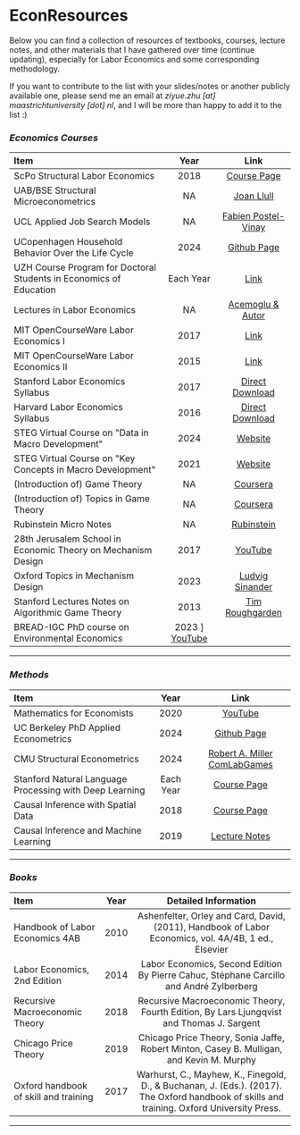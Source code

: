 # EconResources
Below you can find a collection of resources of textbooks, courses, lecture notes, and other materials that I have gathered over time (continue updating), especially for Labor Economics and some corresponding methodology.

If you want to contribute to the list with your slides/notes or another publicly available one, please send me an email at *ziyue.zhu [at] maastrichtuniversity [dot] nl*, and I will be more than happy to add it to the list :)

### *Economics Courses*
| Item                                               | Year | Link                                                                                                                                        | 
| :--------------------------------------------------| :---------: | :---------------------------------------------------------------------------------------------------------------------------------------: |
| ScPo Structural Labor Economics                    | 2018 | [Course Page](https://floswald.github.io/ScPo-Labor/notes.html)                                                                             |
| UAB/BSE Structural Microeconometrics               | NA   | [Joan Llull](https://joanllull.github.io/teaching.htm)                                                                                      |
| UCL Applied Job Search Models                      | NA   | [Fabien Postel-Vinay](https://sites.google.com/site/fabienpostelvinay/teaching?authuser=0)                                                  |
| UCopenhagen Household Behavior Over the Life Cycle | 2024 | [Github Page](https://github.com/ThomasHJorgensen/HouseholdBehaviorCourse)                                                                  |
| UZH Course Program for Doctoral Students in Economics of Education | Each Year | [Link](https://www.educationeconomics.uzh.ch/en/Lehre/Aims.html)                                                       |
| Lectures in Labor Economics                        | NA   | [Acemoglu & Autor](https://economics.mit.edu/sites/default/files/inline-files/Lectures%20in%20Labor%20Economics.pdf)                        |
| MIT OpenCourseWare Labor Economics I               | 2017 | [Link](https://ocw.mit.edu/courses/14-661-labor-economics-i-fall-2017/pages/syllabus/)                                                      |
| MIT OpenCourseWare Labor Economics II              | 2015 | [Link](https://ocw.mit.edu/courses/14-662-labor-economics-ii-spring-2015/)                                                                  |                                          
| Stanford Labor Economics Syllabus                  | 2017 | [Direct Download](https://syllabus.stanford.edu/syllabus/downloadSyllabus?courseId=W17-ECON-247-01)                                         |
| Harvard Labor Economics Syllabus                   | 2016 | [Direct Download](https://canvas.harvard.edu/courses/16710/files/2673430/download?verifier=bZn9uBC5eDgS5L36Ea0OpfWVro0sSaCsWUIJX9wN&wrap=1) | 
| STEG Virtual Course on "Data in Macro Development" | 2024 | [Website](https://steg.cepr.org/events/virtual-course-data-macro-development)                                                               |
| STEG Virtual Course on "Key Concepts in Macro Development" | 2021 | [Website](https://steg.cepr.org/courses/virtual-course-key-concepts-macro-development)                                              |
| (Introduction of) Game Theory                      | NA   | [Coursera](https://www.coursera.org/learn/game-theory-1)                                                                                    |
| (Introduction of) Topics in Game Theory            | NA   | [Coursera](https://www.coursera.org/learn/game-theory-2)                                                                                    |
| Rubinstein Micro Notes                             | NA   | [Rubinstein](https://arielrubinstein.tau.ac.il/index.html)                                                                                  |
| 28th Jerusalem School in Economic Theory on Mechanism Design | 2017 | [YouTube](https://www.youtube.com/playlist?list=PLTn74Qx5mPsRGmbUg8id_62BPv7ZMUQhl)                                               |
| Oxford Topics in Mechanism Design                  | 2023 | [Ludvig Sinander](https://www.ludvigsinander.net/lecture_notes.html)                                                                        |
| Stanford Lectures Notes on Algorithmic Game Theory | 2013 | [Tim Roughgarden](https://timroughgarden.org/f13/f13.pdf)                                                                                   |
| BREAD-IGC PhD course on Environmental Economics    | 2023 ] [YouTube](https://www.youtube.com/watch?v=_E_MtP3MhXc&list=PLOeLh0sckp9R7kh50UkRNQvHNtJDg_AUS&index=2)                                      |
---

### *Methods*
| Item                                               | Year | Link                                                                                                                        | 
| :--------------------------------------------------| :--------: | :-------------------------------------------------------------------------------------------------------------------: |
| Mathematics for Economists                         | 2020 | [YouTube](https://www.youtube.com/watch?v=O2UxL5-2QwU&list=PL5B3KLQNAC5iy7YKlEdHKiAbo5SuiAHE1&index=43)                     |
| UC Berkeley PhD Applied Econometrics               | 2024 | [Github Page](https://github.com/borusyak/are213)                                                                           |
| CMU Structural Econometrics                        | 2024 | [Robert A. Miller ComLabGames](https://comlabgames.com/structuraleconometrics/)                                             |
| Stanford Natural Language Processing with Deep Learning   | Each Year | [Course Page](https://web.stanford.edu/class/cs224n/)                                                           |
| Causal Inference with Spatial Data                 | 2018 | [Course Page](https://sites.google.com/site/mkudamatsu/causal-inference-with-spatial-data-arcgis-10-for-economics-research) |
| Causal Inference and Machine Learning              | 2019 | [Lecture Notes](https://www.uni-potsdam.de/fileadmin/projects/empwifo/images/homepage/05_Workshop/imbens_potsdam_2019.pdf)  |
---


### *Books*
| Item                                               | Year | Detailed Information                                                                                                                        | 
| :--------------------------------------------------| :----: | :------------------------------------------------------------------------------------------------------------------------------: |
| Handbook of Labor Economics 4AB                    | 2010 | Ashenfelter, Orley and Card, David, (2011), Handbook of Labor Economics, vol. 4A/4B, 1 ed., Elsevier                                        |
| Labor Economics, 2nd Edition                       | 2014 | Labor Economics, Second Edition By Pierre Cahuc, Stéphane Carcillo and André Zylberberg                                                     |
| Recursive Macroeconomic Theory                     | 2018 | Recursive Macroeconomic Theory, Fourth Edition, By Lars Ljungqvist and Thomas J. Sargent                                                    |
| Chicago Price Theory                               | 2019 | Chicago Price Theory, Sonia Jaffe, Robert Minton, Casey B. Mulligan, and Kevin M. Murphy                                                    |
| Oxford handbook of skill and training              | 2017 | Warhurst, C., Mayhew, K., Finegold, D., & Buchanan, J. (Eds.). (2017). The Oxford handbook of skills and training. Oxford University Press. |
---
